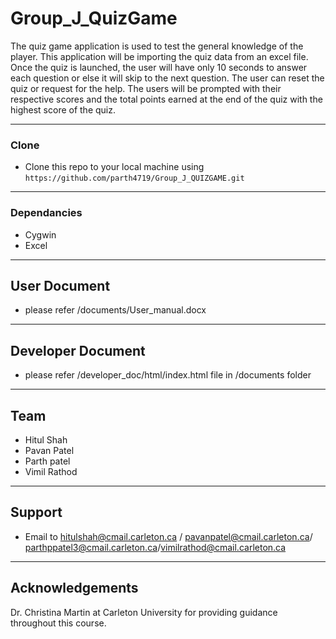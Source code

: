 
# Group_J_QuizGame

The quiz game application is used to test the general knowledge of the player. This application will be importing the quiz data from an excel file. Once the quiz is launched, the user will have only 10 seconds to answer each question or else it will skip to the next question. The user can reset the quiz or request for the help. The users will be prompted with their respective scores and the total points earned at the end of the quiz with the highest score of the quiz.


---

### Clone

- Clone this repo to your local machine using `https://github.com/parth4719/Group_J_QUIZGAME.git`

---

### Dependancies

- Cygwin
- Excel

---

## User Document

- please refer /documents/User_manual.docx

---

## Developer Document

- please refer /developer_doc/html/index.html file in /documents folder

---

## Team

- Hitul Shah   
- Pavan Patel
- Parth patel
- Vimil Rathod

---

## Support

- Email to hitulshah@cmail.carleton.ca / pavanpatel@cmail.carleton.ca/ parthppatel3@cmail.carleton.ca/vimilrathod@cmail.carleton.ca

---

## Acknowledgements

Dr. Christina Martin at Carleton University for providing guidance throughout this course.